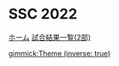 # SSC 2022

[ホーム](index.md)
[試合結果一覧(2部)](results.md)
<!-- [チーム勝敗一覧](team_results.md) -->

[gimmick:Theme (inverse: true)](cyborg)